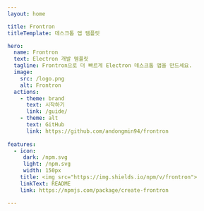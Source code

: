 ```yaml
---
layout: home

title: Frontron
titleTemplate: 데스크톱 앱 템플릿

hero:
  name: Frontron
  text: Electron 개발 템플릿
  tagline: Frontron으로 더 빠르게 Electron 데스크톱 앱을 만드세요.
  image:
    src: /logo.png
    alt: Frontron
  actions:
    - theme: brand
      text: 시작하기
      link: /guide/
    - theme: alt
      text: GitHub
      link: https://github.com/andongmin94/frontron
      
features:
  - icon:
     dark: /npm.svg
     light: /npm.svg
     width: 150px
    title: <img src="https://img.shields.io/npm/v/frontron">
    linkText: README
    link: https://npmjs.com/package/create-frontron

---
```

